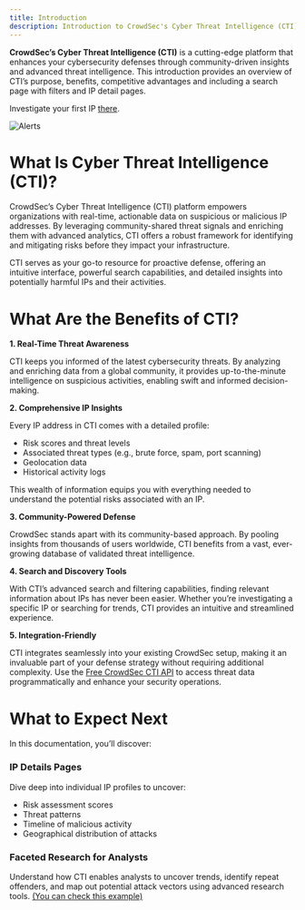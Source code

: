 ```yaml
---
title: Introduction
description: Introduction to CrowdSec's Cyber Threat Intelligence (CTI) platform.
---
```


**CrowdSec’s Cyber Threat Intelligence (CTI)** is a cutting-edge platform that enhances your cybersecurity defenses through community-driven insights and advanced threat intelligence. This introduction provides an overview of CTI’s purpose, benefits, competitive advantages and including a search page with filters and IP detail pages.

Investigate your first IP [there](https://app.crowdsec.net/cti).

![Alerts](/img/console/cti/home.jpeg)

# What Is Cyber Threat Intelligence (CTI)?

CrowdSec’s Cyber Threat Intelligence (CTI) platform empowers organizations with real-time, actionable data on suspicious or malicious IP addresses. By leveraging community-shared threat signals and enriching them with advanced analytics, CTI offers a robust framework for identifying and mitigating risks before they impact your infrastructure.

CTI serves as your go-to resource for proactive defense, offering an intuitive interface, powerful search capabilities, and detailed insights into potentially harmful IPs and their activities.

# What Are the Benefits of CTI?

**1. Real-Time Threat Awareness**

CTI keeps you informed of the latest cybersecurity threats. By analyzing and enriching data from a global community, it provides up-to-the-minute intelligence on suspicious activities, enabling swift and informed decision-making.

**2. Comprehensive IP Insights**

Every IP address in CTI comes with a detailed profile:

-   Risk scores and threat levels
-   Associated threat types (e.g., brute force, spam, port scanning)
-   Geolocation data
-   Historical activity logs

This wealth of information equips you with everything needed to understand the potential risks associated with an IP.

**3. Community-Powered Defense**

CrowdSec stands apart with its community-based approach. By pooling insights from thousands of users worldwide, CTI benefits from a vast, ever-growing database of validated threat intelligence.

**4. Search and Discovery Tools**

With CTI’s advanced search and filtering capabilities, finding relevant information about IPs has never been easier. Whether you’re investigating a specific IP or searching for trends, CTI provides an intuitive and streamlined experience.

**5. Integration-Friendly**

CTI integrates seamlessly into your existing CrowdSec setup, making it an invaluable part of your defense strategy without requiring additional complexity. Use the [Free CrowdSec CTI API](https://app.crowdsec.net/settings/cti-api-keys) to access threat data programmatically and enhance your security operations.

# What to Expect Next

In this documentation, you’ll discover:

### IP Details Pages

Dive deep into individual IP profiles to uncover:

-   Risk assessment scores
-   Threat patterns
-   Timeline of malicious activity
-   Geographical distribution of attacks

### Faceted Research for Analysts

Understand how CTI enables analysts to uncover trends, identify repeat offenders, and map out potential attack vectors using advanced research tools. [(You can check this example)](<https://app.crowdsec.net/cti?q=classifications.classifications.name:%22crowdsec:ai_vpn_proxy%22+AND+(reputation:malicious+OR+reputation:suspicious)&page=1>)
